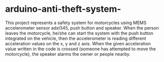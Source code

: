 # arduino-anti-theft-system-
This project represents a safety system for motorcycles using MEMS accelerometer sensor adxl345, push button and speaker. When the person leaves the motorcycle, he/she can start the system with the push button integrated on the vehicle, then the accelerometer is reading different acceleration values on the x, y and z axis. When the given acceleration value written in the code is crossed (someone has attempted to move the motorcycle), the speaker alarms the owner or people nearby.
